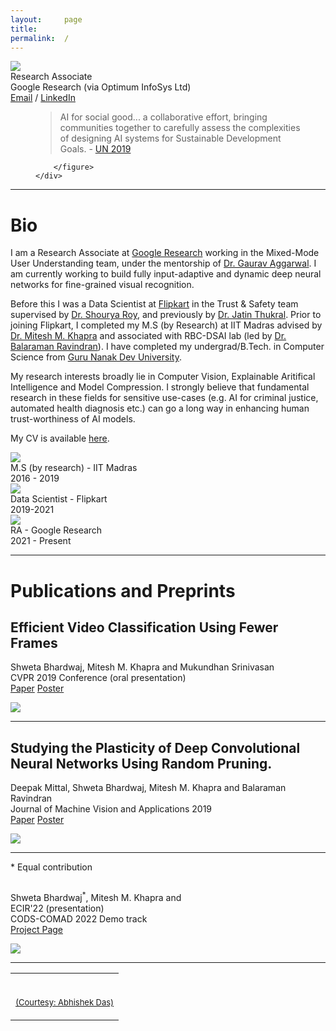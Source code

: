 ```yaml
---
layout:     page
title:
permalink:  /
---
```


<div class="row">
    <div class="col-sm-4 col-xs-4">
        <img src="/images/profile.png">
    </div>
    <div class="col-sm-7 col-xs-10" style="margin-bottom: 0;">
        Research Associate<br>
        Google Research (via Optimum InfoSys Ltd)<br>
        <a target="_blank" href="mailto:bhardwajshweta@google.com">Email</a> / <a target="_blank" href="https://www.linkedin.com/in/shweta-bhardwaj-57524b125/">LinkedIn</a>
        <br>
        <figure>
            <blockquote cite="https://www.itu.int/dms_pub/itu-s/opb/gen/S-GEN-UNACT-2019-1-PDF-E.pdf">
                <p>AI for social good... a collaborative effort, bringing communities together to carefully assess the complexities of designing AI systems for Sustainable Development Goals. - <a href="https://www.itu.int/dms_pub/itu-s/opb/gen/S-GEN-UNACT-2019-1-PDF-E.pdf">UN 2019</a></p> </blockquote>
                <!-- <figcaption> <p><a href="https://www.itu.int/dms_pub/itu-s/opb/gen/S-GEN-UNACT-2019-1-PDF-E.pdf">UN report 2019</a></p> -->
                <!-- [UN report 2019](https://www.itu.int/dms_pub/itu-s/opb/gen/S-GEN-UNACT-2019-1-PDF-E.pdf) -->
                <!-- </figcaption> -->
            
        </figure>
    </div>
</div>
<hr>

<!-- <a name="/news"></a>

# News

- [Nov 21] 'Recommendation of Compatible Outfits Conditioned on Style' accepted for presentation for the ECIR'22 Full Paper track!
- [Oct 21] Fashion Compatibility work done at Flipkart accepted for demo at CODS-COMAD 2022!
- [Aug 21] Working as Graduate Research Assistant with [Prof. Devi Parikh](https://www.cc.gatech.edu/~parikh/) and collaborating with [Gunjan Aggarwal](https://gunagg.github.io/).
- [Aug 21] Starting MS in CS (Specialization in Machine Learning) at Georgia Tech.
- [Jul 21] Ending an amazing journey at Flipkart as a Data Scientist in the recommendations team.


<div id="read-more-button">
    <a nohref>Read more</a>
</div>

<hr> -->

<a name="/bio"></a>

# Bio

I am a Research Associate at [Google Research](https://research.google/locations/india/) working in the Mixed-Mode User Understanding team, under the mentorship of [Dr. Gaurav Aggarwal](https://research.google/people/GauravAggarwal/). I am currently working to build fully input-adaptive and dynamic deep neural networks for fine-grained visual recognition.

Before this I was a Data Scientist at [Flipkart](https://www.flipkart.com/) in the Trust & Safety team supervised by [Dr. Shourya Roy](https://www.linkedin.com/in/shouryaroy/), and previously by [Dr. Jatin Thukral](https://www.linkedin.com/in/dr-jatin-thukral-cfa-aa487b1/). Prior to joining Flipkart, I completed my M.S (by Research) at IIT Madras advised by [Dr. Mitesh M. Khapra](http://www.cse.iitm.ac.in/~miteshk/) and associated with RBC-DSAI lab (led by [Dr. Balaraman Ravindran](https://rbcdsai.iitm.ac.in/people/b-ravindran/)). I have completed my undergrad/B.Tech. in Computer Science from [Guru Nanak Dev University](http://www.gndu.ac.in/).

My research interests broadly lie in Computer Vision, Explainable Aritifical Intelligence and Model Compression. I strongly believe that fundamental research in these fields for sensitive use-cases (e.g. AI for criminal justice, automated health diagnosis etc.) can go a long way in enhancing human trust-worthiness of AI models.
<!-- I strongly believe that the practical implicayi -->
<!-- I strongly believe that technology benefits human society and has a lot of potential to improve human lives. -->

<!-- For about two months, I also volunteered my time with [DSIndiaVsCovid](http://dsindiavscovid.org/) mentored by [Dr. Srujana Merugu](https://www.linkedin.com/in/srujana-merugu-a7243819/), [Dr. Mohit Kumar](https://www.linkedin.com/in/mohitkum/) and [Dr. Alpan Raval](https://www.linkedin.com/in/alpan-raval-36219a2/). There, I worked on COVID-19 case count forecasting using SEIR type compartmental epidemiological models and bayesian optimization to estimate parameters of the model. The framework was used to guide public health authorities of various Indian districts to plan for the upcoming burden on healthcare infrastructure. I also worked on a control framework to guide public health agencies in creating a policy schedule to control an epidemic. -->
My CV is available [here](https://shwetabhardwaj44.github.io/PDFs/CV_ShwetaBhardwaj_2021.pdf).

<div class="row" id="timeline-logos">
    <div class="col-xs-4">
        <div class="logo-wrap">
            <span class="helper"></span>
            <a href="//iitd.ac.in"><img src="/images/logos/iitm.png"></a>
        </div>
        <div class="logo-desc">
            M.S (by research) - IIT Madras<br>
            2016 - 2019
        </div>
    </div>
    <div class="col-xs-4">
        <div class="logo-wrap">
            <span class="helper"></span>
            <a href="//flipkart.com"><img src="/images/logos/flipkart.jpeg"></a>
        </div>
        <div class="logo-desc">
            Data Scientist - Flipkart<br>
            2019-2021
        </div>
    </div>
    <div class="col-xs-4">
        <div class="logo-wrap">
            <span class="helper"></span>
            <a target="_blank" href="//gatech.edu"><img src="/images/logos/google.png"></a>
        </div>
        <div class="logo-desc">
            RA -  Google Research<br>
            2021 - Present
        </div>
    </div>
</div>

---

<a name="/publications"></a>

# Publications and Preprints
<a name="cvpr19"></a>
<h2 class="pubt">Efficient Video Classification Using Fewer Frames</h2>
<p class="pubd">
    <span class="authors">Shweta Bhardwaj, Mitesh M. Khapra and Mukundhan Srinivasan</span><br>
    <span class="conf">CVPR 2019 Conference (oral presentation)</span><br>
    <span class="links">
        <a target="_blank" href="https://openaccess.thecvf.com/content_CVPR_2019/papers/Bhardwaj_Efficient_Video_Classification_Using_Fewer_Frames_CVPR_2019_paper.pdf">Paper</a>
        <a target="_blank" href="https://drive.google.com/file/d/10mKTOR1rOApxkRXhxC_0FybEyORgJ59j/view">Poster</a>
    </span>
   
</p>
<img src="/images/cvpr19/teacher_student.png">
<hr>

<a name="mva19"></a>
<h2 class="pubt">Studying the Plasticity of Deep Convolutional Neural Networks Using Random Pruning.</h2>
<p class="pubd">
    <span class="authors">Deepak Mittal, Shweta Bhardwaj, Mitesh M. Khapra and Balaraman Ravindran</span><br>
    <span class="conf">Journal of Machine Vision and Applications 2019</span><br>
    <span class="links">
        <a target="_blank" href="https://www.springerprofessional.de/en/studying-the-plasticity-in-deep-convolutional-neural-networks-us/16407978">Paper</a>
        <a target="_blank" href="https://drive.google.com/file/d/1nKpQmyZaybzkwW5mc8V6d_iEtj4KQbTC/view?usp=sharingw">Poster</a>
    </span>
   
</p>
<img src="/images/mva19/mva_image1.png">
<!-- <img src="/images/mva19/mva_image2.png"> -->
<hr>

<p>* Equal contribution</p>
<a name="cvpr19"></a>
<h2 class="pubt"></h2>
<p class="pubd">
    <span class="authors">Shweta Bhardwaj<sup>*</sup>, Mitesh M. Khapra and </span><br>
    <span class="conf">ECIR'22 (presentation)</span><br>
    <span class="conf"> CODS-COMAD 2022 Demo track</span><br>
    <span class="links">
        <a target="_blank" href="https://harshm121.github.io/project_pages/satco_rec.html">Project Page</a>
    </span>
   
</p>
<img src="/images/satcogen/satcogen.png">
<hr>

<!-- <a name="/talks"></a> -->

<!-- # Talks

<div class="row">
    <div class="col-xs-6">
        <p class="talkd">
            <img src="/img/talks/visdial_rl_iccv17.jpg">
        </p>
    </div>
    <div class="col-xs-6">
        <p class="talkd">
            <img src="/img/talks/embodiedqa_cvpr18_4.jpg">
        </p>
    </div>
</div>
<div class="row">
    <div class="col-xs-12">
        <div class="talkt">
            <a target="_blank" href="https://slideslive.com/38928261/probing-emergent-semantics-in-predictive-agents-via-question-answering">
                ICML 2020: Probing Emergent Semantics in Predictive Agents via Question Answering
            </a>
        </div>
        <div class="talkt">
            <a target="_blank" href="https://slideslive.com/38917625/tarmac-targeted-multiagent-communication">
                ICML 2019 Imitation, Intent, and Interaction Workshop:
                Targeted Multi-Agent Communication
            </a>
        </div>
        <div class="talkt">
            <a target="_blank" href="https://www.facebook.com/icml.imls/videos/444326646299556/">
                ICML 2019 Oral: Targeted Multi-Agent Communication
            </a>
        </div>
        <div class="talkt">
            <a target="_blank" href="https://www.youtube.com/watch?v=WxYBp3Xr_Nc">
                Allen Institute for Artificial Intelligence: "Towards Agents that can See, Talk, and Act"
            </a>
        </div>
        <div class="talkt">
            <a target="_blank" href="https://www.youtube.com/watch?v=xoHvho-YRgs&t=7330">
                CoRL 2018 Spotlight: Neural Modular Control for Embodied Question Answering
            </a>
        </div>
        <div class="talkt">
            <a target="_blank" href="https://youtu.be/gz2VoDrvX-A?t=1h19m58s">
                CVPR 2018 Oral: Embodied Question Answering
            </a>
        </div>
        <div class="talkt">
            <a target="_blank" href="http://on-demand.gputechconf.com/gtc/2018/video/S8582/">
                NVIDIA GTC 2018
            </a>
        </div>
        <div class="talkt">
            <a target="_blank" href="https://www.youtube.com/watch?v=R4hugGnNr7s">
                ICCV 2017 Oral: Learning Cooperative Visual Dialog Agents with Deep RL
            </a>
        </div>
        <div class="talkt">
            <a target="_blank" href="https://youtu.be/KAlGWMJnWyc?t=26m56s">
                Visual Question Answering Challenge Workshop, CVPR 2017
            </a>
        </div>
        <div class="talkt">
            <a target="_blank" href="https://www.youtube.com/watch?v=I9OlorMh7wU">
                CVPR 2017 Spotlight: Visual Dialog
            </a>
        </div>
        <div class="talkt">
            <a target="_blank" href="http://techtalks.tv/talks/towards-transparent-visual-question-answering-systems/63026/">
                Visualization for Deep Learning Workshop, ICML 2016
            </a>
        </div>
    </div>
</div>
<hr>

<a name="/projects"></a> -->

<!-- # Other projects -->

<!-- <div class="row">
    <div class="col-sm-12">
        <h2 class="talkt" style="font-weight:300;"><a target="_blank" href="http://aipaygrad.es">aipaygrad.es</a></h2>
        <p class="talkd">
            aipaygrad.es provides statistics of industry job offers in Artificial Intelligence (AI).
            All data is anonymous, cross-verified against offer letters and will
            hopefully reduce information asymmetry.
            <a target="_blank" href="http://aipaygrad.es"><img style="margin-top: 10px;" src="/img/projects/ai-paygrades.png"></a>
        </p>
    </div>
    <div class="col-sm-12">
        <h2 class="talkt" style="font-weight:300;"><a target="_blank" href="http://aideadlin.es">aideadlin.es</a></h2>
        <p class="talkd">
            aideadlin.es is a webpage to keep track of CV/NLP/ML/AI conference deadlines. It's hosted on GitHub, and countdowns are automatically updated via pull requests to the data file in the repo.
            <a target="_blank" href="http://aideadlin.es"><img style="margin-top: 10px;" src="/img/projects/ai-deadlines-1547012831.png"></a>
        </p>
    </div>
</div>

<div class="row">
    <div class="col-sm-12">
        <h2 class="talkt" style="font-weight:300;"><a target="_blank" href="https://github.com/abhshkdz/neural-vqa-attention">neural-vqa-attention</a></h2>
        <p class="talkd">
            Torch implementation of an attention-based visual question answering model (Yang et al., CVPR16).
            The model looks at an image, reads a question, and comes up with an answer to the question and a heatmap of where it looked in the image to answer it.
            Some results <a href="https://computing.ece.vt.edu/~abhshkdz/neural-vqa-attention/figures/">here</a>.
            <a target="_blank" href="https://github.com/abhshkdz/neural-vqa-attention"><img class="project-img" src="/img/projects/neural-vqa-attention.jpg"></a>
        </p>
    </div>
</div>

<div class="row">
    <div class="col-sm-12">
        <h2 class="talkt" style="font-weight:300;"><a target="_blank" href="https://github.com/abhshkdz/neural-vqa">neural-vqa</a></h2>
        <p class="talkd">
            neural-vqa is an efficient, GPU-based Torch implementation of the visual question answering model from the NIPS 2015 paper 'Exploring Models and Data for Image Question Answering' by Ren et al.
            <a target="_blank" href="https://github.com/abhshkdz/neural-vqa"><img src="/img/projects/neural-vqa.jpg"></a>
        </p>
    </div>
</div>

<div class="row">
    <div class="col-sm-12">
        <h2 class="talkt" style="font-weight:300;"><a target="_blank" href="https://erdos.sdslabs.co">Erdős</a></h2>
        <p class="talkd">
            Erdős by <a target="_blank" href="//sdslabs.co">SDSLabs</a> is a competitive math learning platform, similar in spirit to <a href="https://projecteuler.net/">Project Euler</a>, albeit more feature-packed (support for holding competitions, has a social layer) and prettier.
            <a target="_blank" href="https://erdos.sdslabs.co"><img style="margin-top:10px;" src="/img/projects/erdos.jpg"></a>
        </p>
    </div>
</div>

<div class="row">
    <div class="col-sm-6">
        <h2 class="talkt" style="font-weight:300;"><a target="_blank" href="https://github.com/abhshkdz/graf">graf</a></h2>
        <p class="talkd">
            graf plots pretty git contribution bar graphs in the terminal.
            <code>gem install graf</code> to install.
            <a target="_blank" href="https://github.com/abhshkdz/graf"><img style="margin-top:10px;" src="/img/projects/graf.gif"></a>
        </p>
    </div>
    <div class="col-sm-6">
        <h2 class="talkt" style="font-weight:300;"><a target="_blank" href="https://github.com/abhshkdz/HackFlowy">HackFlowy</a></h2>
        <p class="talkd">
            Clone of <a href="//workflowy.com">WorkFlowy.com</a>, a beautiful, list-based note-taking website that has a 500-item monthly limit on the free tier :-(. This project is an open-source clone of WorkFlowy. "Make lists. Not war." :-)
            <a target="_blank" href="https://github.com/abhshkdz/HackFlowy"><img style="margin-top:40px;" src="/img/projects/hackflowy.png"></a>
        </p>
    </div>
</div>

<div class="row">
    <div class="col-sm-6">
        <h2 class="talkt" style="font-weight:300;"><a target="_blank" href="https://github.com/abhshkdz/AirMaps">AirMaps</a></h2>
        <p class="talkd">
            AirMaps was a fun hackathon project that lets users navigate through Google Earth with gestures and speech commands using a Kinect sensor. It was the <a target="_blank" href="https://blog.sdslabs.co/2014/02/code-fun-do">winning entry in Microsoft Code.Fun.Do</a>.
            <a target="_blank" href="https://github.com/abhshkdz/AirMaps"><img style="margin-top:10px;" src="/img/projects/airmaps.jpg"></a>
        </p>
    </div>
    <div class="col-sm-6">
        <h2 class="talkt" style="font-weight:300;"><a target="_blank" href="https://github.com/sdslabs/hackview">HackView</a></h2>
        <p class="talkd">
            Another fun hackathon-winning project built during Yahoo! HackU! 2012 that involves webRTC-based P2P video chat, and was faster than any other video chat provider (at the time, before Google launched Hangouts).
        </p>
    </div>
    <div class="col-sm-6">
        <h2 class="talkt" style="font-weight:300;"><a target="_blank" href="https://github.com/abhshkdz/8tracks-downloader">8tracks-downloader</a></h2>
        <p class="talkd">
            Ugly-looking, but super-effective bash script for downloading entire playlists from 8tracks. (Still works as of 10/2016).
        </p>
    </div>
</div> -->

<table width="100%" align="center" border="0" cellspacing="0" cellpadding="20">
    <tr>
      <td>
        <br>
        <p align="right"><font size="2">
          <a href="https://abhishekdas.com/">(Courtesy: Abhishek Das)</a>
          <!-- <a href="http://www.cs.berkeley.edu/~barron/"> this website</a> -->
          </font>
        </p>
      </td>
    </tr>
</table>

<script src="/js/jquery.min.js"></script>
<script type="text/javascript">
    $('ul:gt(0) li:gt(12)').hide();
    $('#read-more-button > a').click(function() {
        $('ul:gt(0) li:gt(12)').show();
        $('#read-more-button').hide();
    });
</script>

